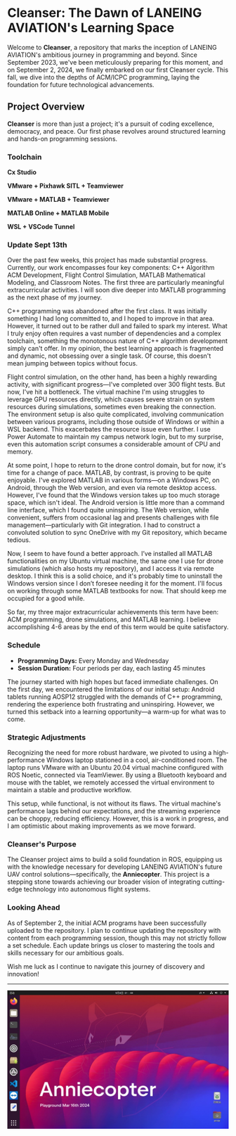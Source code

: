 # Cleanser: The Dawn of LANEING AVIATION's Learning Space

Welcome to **Cleanser**, a repository that marks the inception of LANEING AVIATION's ambitious journey in programming and beyond. Since September 2023, we've been meticulously preparing for this moment, and on September 2, 2024, we finally embarked on our first Cleanser cycle. This fall, we dive into the depths of ACM/ICPC programming, laying the foundation for future technological advancements.

## Project Overview

**Cleanser** is more than just a project; it's a pursuit of coding excellence, democracy, and peace. Our first phase revolves around structured learning and hands-on programming sessions.

### Toolchain

**Cx Studio**

**VMware + Pixhawk SITL + Teamviewer**

**VMware + MATLAB + Teamviewer**

**MATLAB Online + MATLAB Mobile**

**WSL + VSCode Tunnel**


### Update Sept 13th

Over the past few weeks, this project has made substantial progress. Currently, our work encompasses four key components: C++ Algorithm ACM Development, Flight Control Simulation, MATLAB Mathematical Modeling, and Classroom Notes. The first three are particularly meaningful extracurricular activities. I will soon dive deeper into MATLAB programming as the next phase of my journey.

C++ programming was abandoned after the first class. It was initially something I had long committed to, and I hoped to improve in that area. However, it turned out to be rather dull and failed to spark my interest. What I truly enjoy often requires a vast number of dependencies and a complex toolchain, something the monotonous nature of C++ algorithm development simply can't offer. In my opinion, the best learning approach is fragmented and dynamic, not obsessing over a single task. Of course, this doesn't mean jumping between topics without focus.

Flight control simulation, on the other hand, has been a highly rewarding activity, with significant progress—I've completed over 300 flight tests. But now, I've hit a bottleneck. The virtual machine I'm using struggles to leverage GPU resources directly, which causes severe strain on system resources during simulations, sometimes even breaking the connection. The environment setup is also quite complicated, involving communication between various programs, including those outside of Windows or within a WSL backend. This exacerbates the resource issue even further. I use Power Automate to maintain my campus network login, but to my surprise, even this automation script consumes a considerable amount of CPU and memory. 

At some point, I hope to return to the drone control domain, but for now, it's time for a change of pace. MATLAB, by contrast, is proving to be quite enjoyable. I've explored MATLAB in various forms—on a Windows PC, on Android, through the Web version, and even via remote desktop access. However, I've found that the Windows version takes up too much storage space, which isn't ideal. The Android version is little more than a command line interface, which I found quite uninspiring. The Web version, while convenient, suffers from occasional lag and presents challenges with file management—particularly with Git integration. I had to construct a convoluted solution to sync OneDrive with my Git repository, which became tedious.

Now, I seem to have found a better approach. I’ve installed all MATLAB functionalities on my Ubuntu virtual machine, the same one I use for drone simulations (which also hosts my repository), and I access it via remote desktop. I think this is a solid choice, and it's probably time to uninstall the Windows version since I don’t foresee needing it for the moment. I'll focus on working through some MATLAB textbooks for now. That should keep me occupied for a good while.

So far, my three major extracurricular achievements this term have been: ACM programming, drone simulations, and MATLAB learning. I believe accomplishing 4-6 areas by the end of this term would be quite satisfactory.

### Schedule

- **Programming Days:** Every Monday and Wednesday
- **Session Duration:** Four periods per day, each lasting 45 minutes

The journey started with high hopes but faced immediate challenges. On the first day, we encountered the limitations of our initial setup: Android tablets running AOSP12 struggled with the demands of C++ programming, rendering the experience both frustrating and uninspiring. However, we turned this setback into a learning opportunity—a warm-up for what was to come.

### Strategic Adjustments

Recognizing the need for more robust hardware, we pivoted to using a high-performance Windows laptop stationed in a cool, air-conditioned room. The laptop runs VMware with an Ubuntu 20.04 virtual machine configured with ROS Noetic, connected via TeamViewer. By using a Bluetooth keyboard and mouse with the tablet, we remotely accessed the virtual environment to maintain a stable and productive workflow.

This setup, while functional, is not without its flaws. The virtual machine's performance lags behind our expectations, and the streaming experience can be choppy, reducing efficiency. However, this is a work in progress, and I am optimistic about making improvements as we move forward.

### Cleanser's Purpose

The Cleanser project aims to build a solid foundation in ROS, equipping us with the knowledge necessary for developing LANEING AVIATION's future UAV control solutions—specifically, the **Anniecopter**. This project is a stepping stone towards achieving our broader vision of integrating cutting-edge technology into autonomous flight systems.

### Looking Ahead

As of September 2, the initial ACM programs have been successfully uploaded to the repository. I plan to continue updating the repository with content from each programming session, though this may not strictly follow a set schedule. Each update brings us closer to mastering the tools and skills necessary for our ambitious goals.

Wish me luck as I continue to navigate this journey of discovery and innovation!

---

![The Cleanser Project](https://github.com/LANEING-AVIATION/Cleanser/blob/main/Homepage/init.jpg)
